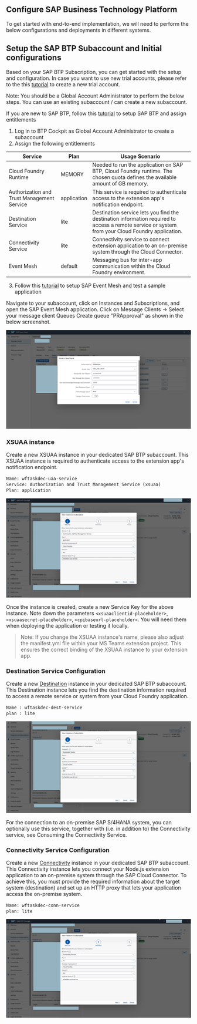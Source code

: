 ## Configure SAP Business Technology Platform
To get started with end-to-end implementation, we will need to perform the below configurations and deployments in different systems.

## Setup the SAP BTP Subaccount and Initial configurations
Based on your SAP BTP Subscription, you can get started with the setup and configuration. In case you want to use new trial accounts, please refer to the this [tutorial](https://developers.sap.com/tutorials/hcp-create-trial-account.html) to create a new trial account.

Note: You should be a Global Account Administrator to perform the below steps.
You can use an existing subaccount / can create a new subaccount. 

If you are new to SAP BTP, follow this [tutorial](https://developers.sap.com/group.scp-1-get-ready.html) to setup SAP BTP and assign entitlements

1. Log in to BTP Cockpit as Global Account Administrator to create a subaccount
2. Assign the following entitlements

Service | Plan | Usage Scenario |
--- | --- | --- |
Cloud Foundry Runtime | MEMORY | Needed to run the application on SAP BTP, Cloud Foundry runtime. The chosen quota defines the available amount of GB memory.|
Authorization and Trust Management Service | application | This service is required to authenticate access to the extension app's notification endpoint.|
Destination Service | lite | Destination service lets you find the destination information required to access a remote service or system from your Cloud Foundry application.|
Connectivity Service | lite | Connectivity service to connect extension application to an on-premise system through the Cloud Connector.|
Event Mesh | default | Messaging bus for inter-app communication within the Cloud Foundry environment.|

3. Follow this [tutorial](https://developers.sap.com/group.cp-enterprisemessaging-get-started.html) to setup SAP Event Mesh and test a sample application

Navigate to your subaccount, click on Instances and Subscriptions, and open the SAP Event Mesh application.
Click on Message Clients -> Select your message client Queues
Create queue "PRApproval" as shown in the below screenshot.

![plot](./images/em-create-queue.png)


### XSUAA instance
Create a new XSUAA instance in your dedicated SAP BTP subaccount. This XSUAA instance is required to authenticate access to the extension app's notification endpoint.
```
Name: wftaskdec-uaa-service
Service: Authorization and Trust Management Service (xsuaa)
Plan: application
```
![plot](./images/btp-uaa-service.png)

Once the instance is created, create a new Service Key for the above instance. Note down the parameters `<xsuaaclientid-placeholder>`, `<xsuaasecret-placeholder>`, `<cpibaseurl-placeholder>`. You will need them when deploying the application or testing it locally.

> Note: If you change the XSUAA instance's name, please also adjust the manifest.yml file within your MS Teams extension project. This ensures the correct binding of the XSUAA instance to your extension app. 

### Destination Service Configuration
Create a new [Destination](https://help.sap.com/docs/CP_CONNECTIVITY) instance in your dedicated SAP BTP subaccount. This Destination instance lets you find the destination information required to access a remote service or system from your Cloud Foundry application.

```
Name : wftaskdec-dest-service
plan : lite
```

![plot](./images/btp-dest-instance.png)

For the connection to an on-premise SAP S/4HANA system, you can optionally use this service, together with (i.e. in addition to) the Connectivity service, see Consuming the Connectivity Service.


### Connectivity Service Configuration
Create a new [Connectivity](https://help.sap.com/docs/CP_CONNECTIVITY) instance in your dedicated SAP BTP subaccount. This Connectivity instance lets you connect your Node.js extension application to an on-premise system through the SAP Cloud Connector. To achieve this, you must provide the required information about the target system (destination) and set up an HTTP proxy that lets your application access the on-premise system.

```
Name: wftaskdec-conn-service
plan: lite
```
![plot](./images/btp-conn-instance.png)
